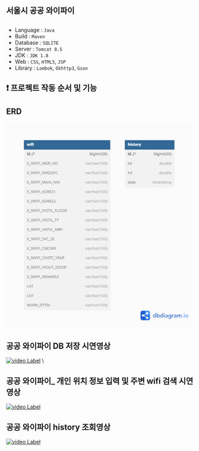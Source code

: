## 서울시 공공 와이파이 


## 
- Language : `Java`
- Build : `Maven`
- Database : `SQLITE`
- Server : `Tomcat 8.5`
- JDK : `JDK 1.8`
- Web : `CSS`, `HTML5`, `JSP`
- Library : `Lombok`, `Okhttp3`, `Gson`


## ❗ 프로젝트 작동 순서 및 기능


##  ERD
![Label](https://github.com/aihj/zerobase/blob/master/erd.png?raw=true)

## 공공 와이파이 DB 저장 시연영상
[![video Label](http://img.youtube.com/vi/jxV066ZRKK4/0.jpg)](https://youtu.be/jxV066ZRKK4)
\
## 공공 와이파이_ 개인 위치 정보 입력 및 주변 wifi 검색 시연 영상 
[![video Label](http://img.youtube.com/vi/xao8DnshT38/0.jpg)](https://youtu.be/xao8DnshT38)

## 공공 와이파이 history 조회영상
[![video Label](http://img.youtube.com/vi/g6iGpkfBwwA/0.jpg)](https://youtu.be/g6iGpkfBwwA)
